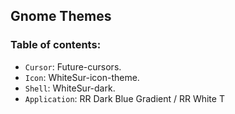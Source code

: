 ## Gnome Themes

### Table of contents:

- `Cursor`: Future-cursors.
- `Icon`: WhiteSur-icon-theme.
- `Shell`: WhiteSur-dark.
- `Application`: RR Dark Blue Gradient / RR White T
